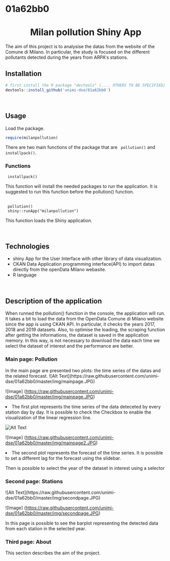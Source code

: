 # 01a62bb0

<h1 align="center">Milan pollution Shiny App </h1>
<p> The aim of this project is to analysise the datas from the website of the Comune di Milano. In particular, the study is focused on the different pollutants detected during the years from ARPA's stations. 
<br>
<h2> Installation</h2>

```R
# first install the R package "devtools" (.... OTHERS TO BE SPECIFIED) if not installed
devtools::install_github('unimi-dse/01a62bb0')
```

<br>
<h2> Usage</h2>
<p> Load the package. </p>

```R
require(milanpollution)
```

<p> There are two main functions of the package that are <code> pollution()</code> and <code> installpack()</code>. </p>
  
 <h3> Functions </h3>
 <code> installpack()</code>
 <p>This function will install the needed packages to run the application. <bold> It is suggested </bold> to run this function before the <italic> pollution() </italic> function. </p>

<br>
 <code> pollution()</code>
 <br>
 <code> shiny::runApp("milanpollution") </code>
  <p> This function loads the Shiny  application. </p>
  
  <br>
 
 <h2> Technologies </h2>
 
- shiny App for the User Interface with other library of data visualization.
- CKAN Data Application programming interface(API) to import datas directly from the openData Milano webasite.
- R language

<br>
 <h2> Description of the application </h2>
<p> When runned the pollution() function in the console, the application will run. It takes a bit to load the data from the OpenData Comune di Milano website since the app is using CKAN API. In particular, it checks the years 2017, 2018 and 2019 datasets. Also, to optimise the loading, the scraping function after getting the informations, the dataset is saved in the application memory. In this way, is not necessary to download the data each time we select the dataset of interest and the performance are better.</p>

<h3> Main page: Pollution </h3>

<p> In the main page are presented two plots: the time series of the datas and the related forecast. 
 ![Alt Text](https://raw.githubusercontent.com/unimi-dse/01a62bb0/master/img/mainpage.JPG)

![Image] (https://raw.githubusercontent.com/unimi-dse/01a62bb0/master/img/mainpage.JPG)
  <li> The first plot represents the time series of the data deteceted by every station day by day. It is possible to check the Checkbox to enable the visualization of the linear regression line. </li>
  
 ![Alt Text](https://raw.githubusercontent.com/unimi-dse/01a62bb0/master/img/mainpage2.JPG)

![Image] (https://raw.githubusercontent.com/unimi-dse/01a62bb0/master/img/mainpage2.JPG)

  <li> The second plot represents the forecast of the time series. It is possible to set a different lag for the forecast using the slidebar. </li>
  <p> Then is possible to select the year of the dataset in interest using a selector </p>
</p>

<h3> Second page: Stations </h3>
![Alt Text](https://raw.githubusercontent.com/unimi-dse/01a62bb0/master/img/secondpage.JPG)

![Image] (https://raw.githubusercontent.com/unimi-dse/01a62bb0/master/img/secondpage.JPG)
<p> In this page is possible to see the barplot representing the detected data from each station in the selected year. </p>

<h3> Third page: About </h3>
<p> This section describes the aim of the project. </p>
